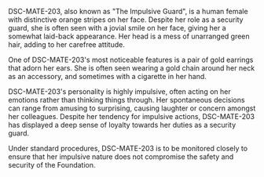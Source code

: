 DSC-MATE-203, also known as "The Impulsive Guard", is a human female with distinctive orange stripes on her face. Despite her role as a security guard, she is often seen with a jovial smile on her face, giving her a somewhat laid-back appearance. Her head is a mess of unarranged green hair, adding to her carefree attitude.

One of DSC-MATE-203's most noticeable features is a pair of gold earrings that adorn her ears. She is often seen wearing a gold chain around her neck as an accessory, and sometimes with a cigarette in her hand.

DSC-MATE-203's personality is highly impulsive, often acting on her emotions rather than thinking things through. Her spontaneous decisions can range from amusing to surprising, causing laughter or concern amongst her colleagues. Despite her tendency for impulsive actions, DSC-MATE-203 has displayed a deep sense of loyalty towards her duties as a security guard.

Under standard procedures, DSC-MATE-203 is to be monitored closely to ensure that her impulsive nature does not compromise the safety and security of the Foundation.